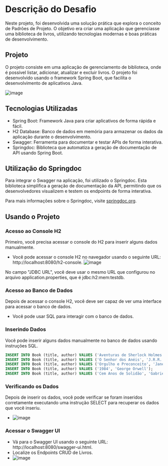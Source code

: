 # Descrição do Desafio

Neste projeto, foi desenvolvida uma solução prática que explora o conceito de Padrões de Projeto. O objetivo era criar uma aplicação que gerenciasse uma biblioteca de livros, utilizando tecnologias modernas e boas práticas de desenvolvimento.

## Projeto

O projeto consiste em uma aplicação de gerenciamento de biblioteca, onde é possível listar, adicionar, atualizar e excluir livros. O projeto foi desenvolvido usando o framework Spring Boot, que facilita o desenvolvimento de aplicativos Java.

![image](https://github.com/teofilonicolau/library_patterns_-java/assets/97030160/c39b72ea-ed9c-47db-bed9-37ba52a3bb01)

## Tecnologias Utilizadas

- Spring Boot: Framework Java para criar aplicativos de forma rápida e fácil.
- H2 Database: Banco de dados em memória para armazenar os dados da aplicação durante o desenvolvimento.
- Swagger: Ferramenta para documentar e testar APIs de forma interativa.
- Springdoc: Biblioteca que automatiza a geração de documentação de API usando Spring Boot.

## Utilização do Springdoc

Para integrar o Swagger na aplicação, foi utilizado o Springdoc. Esta biblioteca simplifica a geração de documentação da API, permitindo que os desenvolvedores visualizem e testem os endpoints de forma interativa.

Para mais informações sobre o Springdoc, visite [springdoc.org](https://springdoc.org/).

## Usando o Projeto

### Acesso ao Console H2

Primeiro, você precisa acessar o console do H2 para inserir alguns dados manualmente.
- Você pode acessar o console H2 no navegador usando o seguinte URL: http://localhost:8080/h2-console.
![image](https://github.com/teofilonicolau/library_patterns_-java/assets/97030160/8523c816-342e-460c-a44d-4e2ab1dc836e)

No campo "JDBC URL", você deve usar o mesmo URL que configurou no arquivo application.properties, que é jdbc:h2:mem:testdb.

### Acesso ao Banco de Dados

Depois de acessar o console H2, você deve ser capaz de ver uma interface para acessar o banco de dados.
- Você pode usar SQL para interagir com o banco de dados.

### Inserindo Dados

Você pode inserir alguns dados manualmente no banco de dados usando instruções SQL.

```sql
INSERT INTO Book (title, author) VALUES ('Aventuras de Sherlock Holmes', 'Arthur Conan Doyle');
INSERT INTO Book (title, author) VALUES ('O Senhor dos Anéis', 'J.R.R. Tolkien');
INSERT INTO Book (title, author) VALUES ('Orgulho e Preconceito', 'Jane Austen');
INSERT INTO Book (title, author) VALUES ('1984', 'George Orwell');
INSERT INTO Book (title, author) VALUES ('Cem Anos de Solidão', 'Gabriel García Márquez');
```

### Verificando os Dados

Depois de inserir os dados, você pode verificar se foram inseridos corretamente executando uma instrução SELECT para recuperar os dados que você inseriu.
- ![image](https://github.com/teofilonicolau/library_patterns_-java/assets/97030160/b19c1cb5-3430-41cb-ad70-86719fbfb8e4)

### Acessar o Swagger UI

- Vá para o Swagger UI usando o seguinte URL: http://localhost:8080/swagger-ui.html.
- Localize os Endpoints CRUD de Livros.
- ![image](https://github.com/teofilonicolau/library_patterns_-java/assets/97030160/c9974814-ed28-4c01-ab9c-2c882a0ab703)
